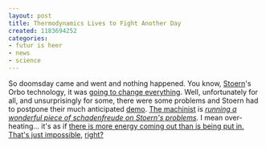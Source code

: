 ```yaml
---
layout: post
title: Thermodynamics Lives to Fight Another Day
created: 1183694252
categories:
- futur is heer
- news
- science
---
```

So doomsday came and went and nothing happened. You know, <a href="http://www.steorn.com/">Stoern</a>'s Orbo technology, it was <a href="http://www.theregister.co.uk/2001/12/03/ginger_aka_it_aka_segway/">going to change everything</a>. Well, unfortunately for all, and unsurprisingly for some, there were some problems and Stoern had to postpone their much anticipated <a href="http://www.steorn.com/orbo/demo/">demo</a>. <a href="http://machinist.salon.com/">The machinist</a> is <em><a href="http://machinist.salon.com/blog/2007/07/05/steorn/">running a wonderful piece of schadenfreude on Stoern's problems</a></em>. I mean over-heating... it's as if <a href="http://en.wikipedia.org/wiki/Conservation_of_energy">there is more energy coming out than is being put in. That's just impossible</a>, <a href="http://www.steorn.com/orbo/claim/">right?</a>
